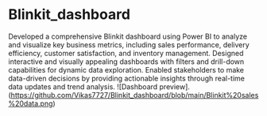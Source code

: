 # Blinkit_dashboard
Developed a comprehensive Blinkit dashboard using Power BI to analyze and visualize key business metrics, including sales performance, delivery efficiency, customer satisfaction, and inventory management. Designed interactive and visually appealing dashboards with filters and drill-down capabilities for dynamic data exploration. Enabled stakeholders to make data-driven decisions by providing actionable insights through real-time data updates and trend analysis.
![Dashboard preview].(https://github.com/Vikas7727/Blinkit_dashboard/blob/main/Blinkit%20sales%20data.png)
